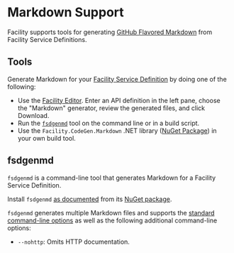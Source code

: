 # Markdown Support

Facility supports tools for generating [GitHub Flavored Markdown](https://guides.github.com/features/mastering-markdown/) from Facility Service Definitions.

## Tools

Generate Markdown for your [Facility Service Definition](/define) by doing one of the following:

* Use the [Facility Editor](/editor). Enter an API definition in the left pane, choose the "Markdown" generator, review the generated files, and click Download.
* Run the [`fsdgenmd`](#fsdgenmd) tool on the command line or in a build script.
* Use the `Facility.CodeGen.Markdown` .NET library ([NuGet Package](https://www.nuget.org/packages/Facility.CodeGen.Markdown)) in your own build tool.

## fsdgenmd

`fsdgenmd` is a command-line tool that generates Markdown for a Facility Service Definition.

Install `fsdgenmd` [as documented](/generate/tools#installation) from its [NuGet package](https://www.nuget.org/packages/fsdgenmd/).

`fsdgenmd` generates multiple Markdown files and supports the [standard command-line options](/generate/tools#options) as well as the following additional command-line options:

* `--nohttp`: Omits HTTP documentation.
